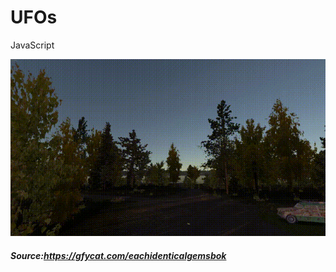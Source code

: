 # UFOs
 JavaScript 
 
 ![img](https://github.com/Edgarhv/UFOs/blob/e68038d2a33740e85718bb269e90e8fd566ca552/EachIdenticalGemsbok-mobile.gif)
##### Source:https://gfycat.com/eachidenticalgemsbok
